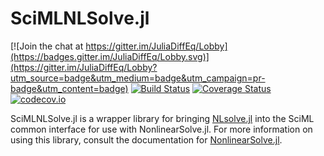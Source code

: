 # SciMLNLSolve.jl

[![Join the chat at https://gitter.im/JuliaDiffEq/Lobby](https://badges.gitter.im/JuliaDiffEq/Lobby.svg)](https://gitter.im/JuliaDiffEq/Lobby?utm_source=badge&utm_medium=badge&utm_campaign=pr-badge&utm_content=badge)
[![Build Status](https://github.com/SciML/SciMLNLSolve.jl/workflows/CI/badge.svg)](https://github.com/SciML/SciMLNLSolve.jl/actions?query=workflow%3ACI)
[![Coverage Status](https://coveralls.io/repos/github/SciML/SciMLNLSolve.jl/badge.svg)](https://coveralls.io/github/SciML/SciMLNLSolve.jl)
[![codecov.io](http://codecov.io/github/SciML/SciMLNLSolve.jl/coverage.svg?branch=master)](http://codecov.io/github/SciML/SciMLNLSolve.jl?branch=master)

SciMLNLSolve.jl is a wrapper library for bringing
[NLsolve.jl](https://github.com/JuliaNLSolvers/NLsolve.jl) into the SciML common interface
for use with NonlinearSolve.jl. For more information on using this library, consult the
documentation for [NonlinearSolve.jl](https://docs.sciml.ai/NonlinearSolve/stable/).

